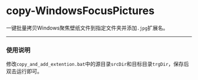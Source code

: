 # copy-WindowsFocusPictures

一键批量拷贝Windows聚焦壁纸文件到指定文件夹并添加`.jpg`扩展名。

---

### 使用说明

修改`copy_and_add_extention.bat`中的源目录`srcDir`和目标目录`trgDir`，保存后双击运行即可。
